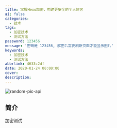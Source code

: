 ```yaml
---
title: 掌握Hexo加密，构建更安全的个人博客
ai: false
categories:
  - 技术
tags:
  - 加密技术
  - 测试方法
password: 123456
message: '密码是 123456, 解密后需要刷新页面才能显示图片'
keywords:
  - 加密技术
  - 测试方法
abbrlink: 4633c2df
date: 2020-01-24 00:00:00
cover:
description:
---
```


![random-pic-api](https://cover.dong4j.ink:1024)

## 简介

加密测试
